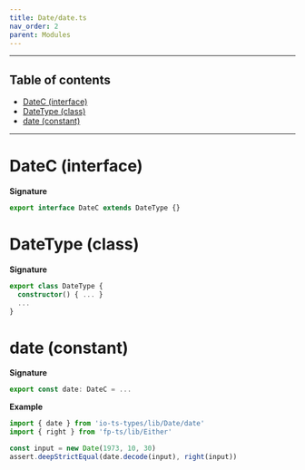 ```yaml
---
title: Date/date.ts
nav_order: 2
parent: Modules
---
```


---

<h2 class="text-delta">Table of contents</h2>

- [DateC (interface)](#datec-interface)
- [DateType (class)](#datetype-class)
- [date (constant)](#date-constant)

---

# DateC (interface)

**Signature**

```ts
export interface DateC extends DateType {}
```

# DateType (class)

**Signature**

```ts
export class DateType {
  constructor() { ... }
  ...
}
```

# date (constant)

**Signature**

```ts
export const date: DateC = ...
```

**Example**

```ts
import { date } from 'io-ts-types/lib/Date/date'
import { right } from 'fp-ts/lib/Either'

const input = new Date(1973, 10, 30)
assert.deepStrictEqual(date.decode(input), right(input))
```
